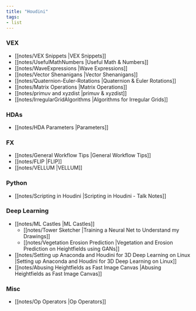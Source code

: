 ```yaml
---
title: "Houdini"
tags:
- list
---
```


### VEX
- [[notes/VEX Snippets |VEX Snippets]]
- [[notes/UsefulMathNumbers |Useful Math & Numbers]]
- [[notes/WaveExpressions |Wave Expressions]]
- [[notes/Vector Shenanigans |Vector Shenanigans]]
- [[notes/Quaternion-Euler-Rotations |Quaternion & Euler Rotations]]
- [[notes/Matrix Operations |Matrix Operations]]
- [[notes/primuv and xyzdist |primuv & xyzdist]]
- [[notes/IrregularGridAlgorithms |Algorithms for Irregular Grids]]

### HDAs
- [[notes/HDA Parameters |Parameters]]

### FX
- [[notes/General Workflow Tips |General Workflow Tips]]
- [[notes/FLIP |FLIP]]
- [[notes/VELLUM |VELLUM]]

### Python
- [[notes/Scripting in Houdini |Scripting in Houdini - Talk Notes]]

### Deep Learning
- [[notes/ML Castles |ML Castles]]
	- [[notes/Tower Sketcher |Training a Neural Net to Understand my Drawings]]
	- [[notes/Vegetation Erosion Prediction |Vegetation and Erosion Prediction on Heightfields using GANs]]
- [[notes/Setting up Anaconda and Houdini for 3D Deep Learning on Linux |Setting up Anaconda and Houdini for 3D Deep Learning on Linux]]
- [[notes/Abusing Heightfields as Fast Image Canvas |Abusing Heightfields as Fast Image Canvas]]

### Misc
- [[notes/Op Operators |Op Operators]]

